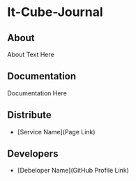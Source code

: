 # It-Cube-Journal

## About

About Text Here

## Documentation

Documentation Here

## Distribute

- [Service Name](Page Link)

## Developers

- [Debeloper Name](GitHub Profile Link)
